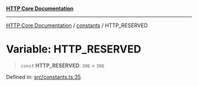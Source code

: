 [**HTTP Core Documentation**](../../README.md)

***

[HTTP Core Documentation](../../README.md) / [constants](../README.md) / HTTP\_RESERVED

# Variable: HTTP\_RESERVED

> `const` **HTTP\_RESERVED**: `306` = `306`

Defined in: [src/constants.ts:35](https://github.com/stonemjs/http-core/blob/f8360abdd8e841f59cefcfadd322bcf66d52c95b/src/constants.ts#L35)
